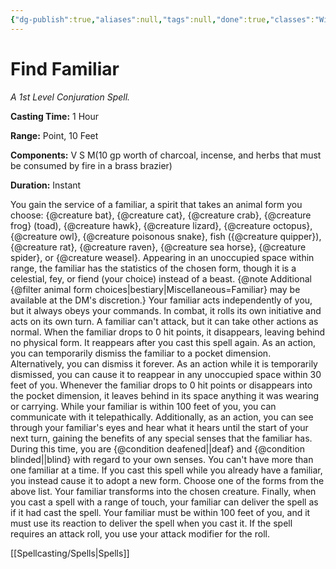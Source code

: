```yaml
---
{"dg-publish":true,"aliases":null,"tags":null,"done":true,"classes":"Wizard,","spellLevel":1,"school":"Conjuration","source":"PHB","permalink":"/spells/find-familiar/","dgHomeLink":false,"dgPassFrontmatter":true}
---
```


# Find Familiar
*A 1st Level Conjuration Spell.*

**Casting Time:** 1 Hour

**Range:** Point, 10 Feet

**Components:** V S M(10 gp worth of charcoal, incense, and herbs that must be consumed by fire in a brass brazier)

**Duration:** Instant

You gain the service of a familiar, a spirit that takes an animal form you choose: {@creature bat}, {@creature cat}, {@creature crab}, {@creature frog} (toad), {@creature hawk}, {@creature lizard}, {@creature octopus}, {@creature owl}, {@creature poisonous snake}, fish ({@creature quipper}), {@creature rat}, {@creature raven}, {@creature sea horse}, {@creature spider}, or {@creature weasel}. Appearing in an unoccupied space within range, the familiar has the statistics of the chosen form, though it is a celestial, fey, or fiend (your choice) instead of a beast.
{@note Additional {@filter animal form choices|bestiary|Miscellaneous=Familiar} may be available at the DM's discretion.}
Your familiar acts independently of you, but it always obeys your commands. In combat, it rolls its own initiative and acts on its own turn. A familiar can't attack, but it can take other actions as normal.
When the familiar drops to 0 hit points, it disappears, leaving behind no physical form. It reappears after you cast this spell again. As an action, you can temporarily dismiss the familiar to a pocket dimension. Alternatively, you can dismiss it forever. As an action while it is temporarily dismissed, you can cause it to reappear in any unoccupied space within 30 feet of you. Whenever the familiar drops to 0 hit points or disappears into the pocket dimension, it leaves behind in its space anything it was wearing or carrying.
While your familiar is within 100 feet of you, you can communicate with it telepathically. Additionally, as an action, you can see through your familiar's eyes and hear what it hears until the start of your next turn, gaining the benefits of any special senses that the familiar has. During this time, you are {@condition deafened||deaf} and {@condition blinded||blind} with regard to your own senses.
You can't have more than one familiar at a time. If you cast this spell while you already have a familiar, you instead cause it to adopt a new form. Choose one of the forms from the above list. Your familiar transforms into the chosen creature.
Finally, when you cast a spell with a range of touch, your familiar can deliver the spell as if it had cast the spell. Your familiar must be within 100 feet of you, and it must use its reaction to deliver the spell when you cast it. If the spell requires an attack roll, you use your attack modifier for the roll.

[[Spellcasting/Spells|Spells]]